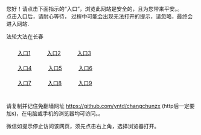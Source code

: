 您好！请点击下面指示的“入口”，浏览此网站是安全的，且为您带来平安。。 <br/>
点击入口后，请耐心等待， 过程中可能会出现无法打开的提示，请忽略，最终会进入网站. </br>

法轮大法在长春<br/>
<div style="padding:10px"><a style="margin:20px" target="_blank" href="https://dgl5jorqnu7ds.cloudfront.net/2Qpsp?hhffoh" id="ccLink1" rel="nofollow">入口1</a> <a target="_blank" style="margin:20px" href="https://d3lf0vrw3l659h.cloudfront.net/2Qpsp?xpdnsbsj" id="ccLink2" rel="nofollow">入口2</a> <a style="margin:20px" target="_blank" href="https://d34xd733pvf3b5.cloudfront.net/2Qpsp?fgbzpcg" id="ccLink3" rel="nofollow">入口3</a></div>

<div style="padding:10px" ><a style="margin:20px" target="_blank" href="https://dgl5jorqnu7ds.cloudfront.net/2Qpsp?hhffoh" id="ccLink4" rel="nofollow">入口4</a> <a style="margin:20px" href="https://d3lf0vrw3l659h.cloudfront.net/2Qpsp?xpdnsbsj" target="_blank" id="ccLink5" rel="nofollow">入口5</a> <a style="margin:20px" href="https://d34xd733pvf3b5.cloudfront.net/2Qpsp?fgbzpcg" target="_blank" id="ccLink6" rel="nofollow">入口6</a></div>

<div style="padding:10px"><a style="margin:20px" target="_blank" href="https://dgl5jorqnu7ds.cloudfront.net/2Qpsp?hhffoh" id="ccLink7" rel="nofollow">入口7</a> <a style="margin:20px" href="https://d3lf0vrw3l659h.cloudfront.net/2Qpsp?xpdnsbsj" target="_blank" id="ccLink8" rel="nofollow">入口8</a> <a style="margin:20px" target="_blank" href="https://d34xd733pvf3b5.cloudfront.net/2Qpsp?fgbzpcg" id="ccLink9" rel="nofollow">入口9</a></div>

<br/>



请复制并记住免翻墙网址 https://github.com/yntd/changchunzx (http后一定要加s)，在电脑或手机的浏览器均可访问。。<br/>

微信如提示停止访问该网页，须先点击右上角，选择浏览器打开。
